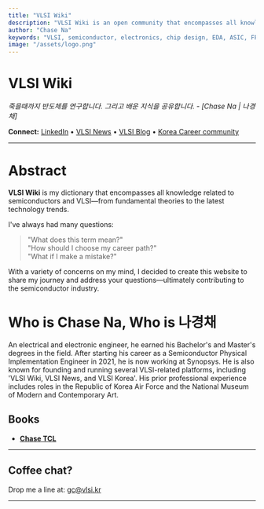 ```yaml
---
title: "VLSI Wiki"
description: "VLSI Wiki is an open community that encompasses all knowledge related to semiconductors and VLSI—from fundamental theories to the latest technology trends."
author: "Chase Na"
keywords: "VLSI, semiconductor, electronics, chip design, EDA, ASIC, FPGA"
image: "/assets/logo.png"
---
```


<!-- Header -->
# VLSI Wiki  
*죽을때까지 반도체를 연구합니다. 그리고 배운 지식을 공유합니다. - [Chase Na | 나경채]*

**Connect:** [LinkedIn](https://www.linkedin.com/in/vlsikr/) • [VLSI News](https://blog.vlsi.kr) • [VLSI Blog](https://blog.naver.com/gc_na) • [Korea Career community](https://cafe.naver.com/damnang2)

---

# Abstract

**VLSI Wiki** is my dictionary that encompasses all knowledge related to semiconductors and VLSI—from fundamental theories to the latest technology trends.  

I've always had many questions:
> "What does this term mean?"  
> "How should I choose my career path?"  
> "What if I make a mistake?"  

With a variety of concerns on my mind, I decided to create this website to share my journey and address your questions—ultimately contributing to the semiconductor industry.  

# Who is Chase Na, Who is 나경채

An electrical and electronic engineer, he earned his Bachelor's and Master's degrees in the field. After starting his career as a Semiconductor Physical Implementation Engineer in 2021, he is now working at Synopsys.
He is also known for founding and running several VLSI-related platforms, including 'VLSI Wiki, VLSI News, and VLSI Korea'. His prior professional experience includes roles in the Republic of Korea Air Force and the National Museum of Modern and Contemporary Art.


## Books

- **[Chase TCL](https://vlsi-korea.gitbook.io/chase-tcl)**  

---

## Coffee chat?

Drop me a line at: [gc@vlsi.kr](mailto:gc@vlsi.kr)

---
